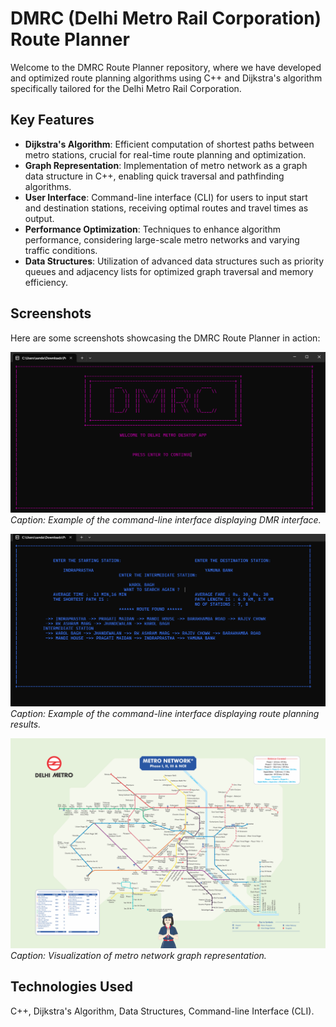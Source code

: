 # DMRC (Delhi Metro Rail Corporation) Route Planner

Welcome to the DMRC Route Planner repository, where we have developed and optimized route planning algorithms using C++ and Dijkstra's algorithm specifically tailored for the Delhi Metro Rail Corporation.

## Key Features
- **Dijkstra's Algorithm**: Efficient computation of shortest paths between metro stations, crucial for real-time route planning and optimization.
- **Graph Representation**: Implementation of metro network as a graph data structure in C++, enabling quick traversal and pathfinding algorithms.
- **User Interface**: Command-line interface (CLI) for users to input start and destination stations, receiving optimal routes and travel times as output.
- **Performance Optimization**: Techniques to enhance algorithm performance, considering large-scale metro networks and varying traffic conditions.
- **Data Structures**: Utilization of advanced data structures such as priority queues and adjacency lists for optimized graph traversal and memory efficiency.

## Screenshots
Here are some screenshots showcasing the DMRC Route Planner in action:

![Screenshot 1](1.png)
*Caption: Example of the command-line interface displaying DMR interface.*

![Screenshot 1](2.png)
*Caption: Example of the command-line interface displaying route planning results.*

![Screenshot 2](image.jpg)
*Caption: Visualization of metro network graph representation.*

## Technologies Used
C++, Dijkstra's Algorithm, Data Structures, Command-line Interface (CLI).
